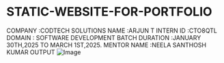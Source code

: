 # STATIC-WEBSITE-FOR-PORTFOLIO
COMPANY :CODTECH SOLUTIONS 
NAME :ARJUN T 
INTERN ID :CTO8QTL
DOMAIN : SOFTWARE DEVELOPMENT 
BATCH DURATION :JANUARY 30TH,2025 TO MARCH 1ST,2025.
MENTOR NAME :NEELA SANTHOSH KUMAR 
OUTPUT 
![Image](https://github.com/user-attachments/assets/21289382-18ab-48db-9ae2-74362f8af37f)
